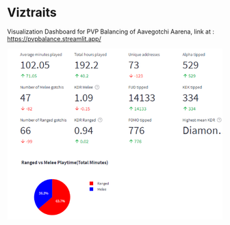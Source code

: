 # Viztraits

Visualization Dashboard for PVP Balancing of Aavegotchi Aarena, link at : https://pvpbalance.streamlit.app/

![Gotchiball game](lolpvp.png)
